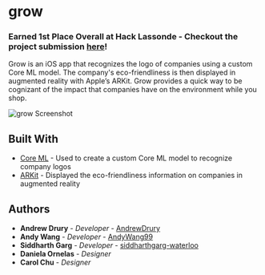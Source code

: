 # grow

### Earned 1st Place Overall at Hack Lassonde - Checkout the project submission [here](https://devpost.com/software/grow-a1tkyo)!

Grow is an iOS app that recognizes the logo of companies using a custom Core ML model. The company's eco-friendliness is then displayed in augmented reality with Apple’s ARKit. Grow provides a quick way to be cognizant of the impact that companies have on the environment while you shop.

![grow Screenshot](https://andrewdrury.github.io/img/grow1.jpg)

## Built With

* [Core ML](https://developer.apple.com/documentation/coreml) - Used to create a custom Core ML model to recognize company logos
* [ARKit](https://developer.apple.com/documentation/arkit) - Displayed the eco-friendliness information on companies in augmented reality

## Authors

* **Andrew Drury** - *Developer* - [AndrewDrury](https://github.com/AndrewDrury)
* **Andy Wang** - *Developer* - [AndyWang99](https://github.com/AndyWang99)
* **Siddharth Garg** - *Developer* - [siddharthgarg-waterloo](https://github.com/siddharthgarg-waterloo)
* **Daniela Ornelas** - *Designer*
* **Carol Chu** - *Designer*
